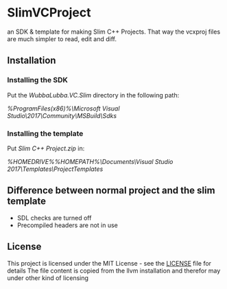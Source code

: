 # SlimVCProject
an SDK &amp; template for making Slim C++ Projects.
That way the vcxproj files are much simpler to read, edit and diff.


## Installation

### Installing the SDK
Put the *WubbaLubba.VC.Slim* directory in the following path:

*%ProgramFiles(x86)%\Microsoft Visual Studio\2017\Community\MSBuild\Sdks*

### Installing the template
Put *Slim C++ Project.zip* in:

*%HOMEDRIVE%%HOMEPATH%\Documents\Visual Studio 2017\Templates\ProjectTemplates*

## Difference between normal project and the slim template
* SDL checks are turned off
* Precompiled headers are not in use

## License
This project is licensed under the MIT License - see the [LICENSE](LICENSE) file for details
The file content is copied from the llvm installation and therefor may under other kind of licensing 